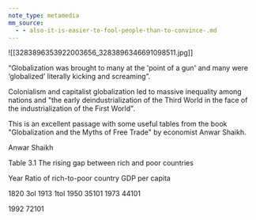 ```yaml
---
note_type: metamedia
mm_source:
  - - also-it-is-easier-to-fool-people-than-to-convince-.md
---
```


![[3283896353922003656_3283896346691098511.jpg]]

“Globalization was brought to many at the 'point
of a gun' and many were ‘globalized’ literally
kicking and screaming”.

Colonialism and capitalist globalization led to
massive inequality among nations and "the early
deindustrialization of the Third World in the face
of the industrialization of the First World".

This is an excellent passage with some useful
tables from the book "Globalization and the
Myths of Free Trade" by economist Anwar
Shaikh.

Anwar Shaikh

Table 3.1 The rising gap between rich and poor countries

Year Ratio of rich-to-poor country GDP per capita

1820 3ol
1913 1tol
1950 35101
1973 44101

1992 72101


